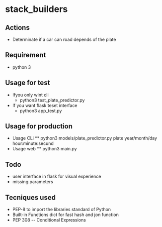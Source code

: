 # stack_builders 
## Actions
* Determinate if a car can road depends of the plate
## Requirement
* python 3
## Usage for test 
* Ifyou only wint cli
  * python3 test_plate_predictor.py
* If you want flask teset interface
  * python3 app_test.py
## Usage for production
* Usage CLi
** python3 models/plate_predictor.py plate year/month/day hour:minute:secund
* Usage web
** python3 main.py
## Todo  
* user interface in flask for visual experience
* missing parameters

## Tecniques used
* PEP-8 to import the libraries standard of Python
* Built-in Functions dict for fast hash and jon function
* PEP 308 -- Conditional Expressions

